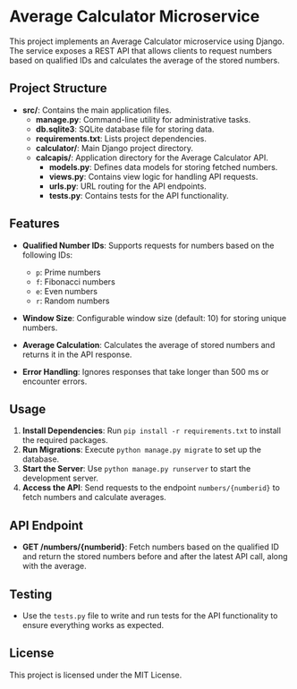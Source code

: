 # Average Calculator Microservice

This project implements an Average Calculator microservice using Django. The service exposes a REST API that allows clients to request numbers based on qualified IDs and calculates the average of the stored numbers.

## Project Structure

- **src/**: Contains the main application files.
  - **manage.py**: Command-line utility for administrative tasks.
  - **db.sqlite3**: SQLite database file for storing data.
  - **requirements.txt**: Lists project dependencies.
  - **calculator/**: Main Django project directory.
  - **calcapis/**: Application directory for the Average Calculator API.
    - **models.py**: Defines data models for storing fetched numbers.
    - **views.py**: Contains view logic for handling API requests.
    - **urls.py**: URL routing for the API endpoints.
    - **tests.py**: Contains tests for the API functionality.

## Features

- **Qualified Number IDs**: Supports requests for numbers based on the following IDs:
  - `p`: Prime numbers
  - `f`: Fibonacci numbers
  - `e`: Even numbers
  - `r`: Random numbers

- **Window Size**: Configurable window size (default: 10) for storing unique numbers.

- **Average Calculation**: Calculates the average of stored numbers and returns it in the API response.

- **Error Handling**: Ignores responses that take longer than 500 ms or encounter errors.

## Usage

1. **Install Dependencies**: Run `pip install -r requirements.txt` to install the required packages.
2. **Run Migrations**: Execute `python manage.py migrate` to set up the database.
3. **Start the Server**: Use `python manage.py runserver` to start the development server.
4. **Access the API**: Send requests to the endpoint `numbers/{numberid}` to fetch numbers and calculate averages.

## API Endpoint

- **GET /numbers/{numberid}**: Fetch numbers based on the qualified ID and return the stored numbers before and after the latest API call, along with the average.

## Testing

- Use the `tests.py` file to write and run tests for the API functionality to ensure everything works as expected.

## License

This project is licensed under the MIT License.